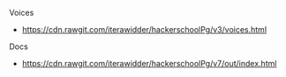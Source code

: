 Voices
* https://cdn.rawgit.com/iterawidder/hackerschoolPg/v3/voices.html

Docs
* https://cdn.rawgit.com/iterawidder/hackerschoolPg/v7/out/index.html
